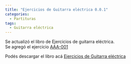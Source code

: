 ```yaml
---
title: "Ejercicios de Guitarra eléctrica 0.0.1"
categories:
  - Partituras
tags:
  - Guitarra eléctrica
---
```


Se actualizó el libro de Ejercicios de guitarra eléctrica.  
Se agregó el ejercicio [AAA-001](/partitura-aaa-001/)

Podés descargar el libro acá [Ejercicios de Guitarra eléctrica](/assets/pdfs/ejercicios/guitarra-electrica/ejercicios-guitarra-electrica.pdf)
